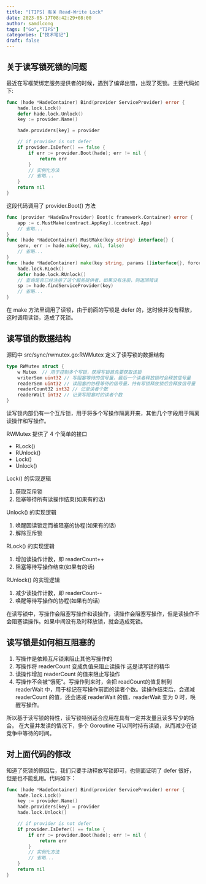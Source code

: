 ```yaml
---
title: "[TIPS] 有关 Read-Write Lock"
date: 2023-05-17T08:42:29+08:00
author: samdlcong
tags: ["Go","TIPS"]
categories: ["技术笔记"]
draft: false
---
```


## 关于读写锁死锁的问题 

最近在写框架绑定服务提供者的时候，遇到了编译出错，出现了死锁。主要代码如下:

``` Go
func (hade *HadeContainer) Bind(provider ServiceProvider) error {
	hade.lock.Lock()
	defer hade.lock.Unlock()
	key := provider.Name()

	hade.providers[key] = provider

	// if provider is not defer
	if provider.IsDefer() == false {
		if err := provider.Boot(hade); err != nil {
			return err
		}
		// 实例化方法
		// 省略...
	}
	return nil
}
```
这段代码调用了 provider.Boot() 方法
``` Go
func (provider *HadeEnvProvider) Boot(c framework.Container) error {
	app := c.MustMake(contract.AppKey).(contract.App)
	// 省略...
}
func (hade *HadeContainer) MustMake(key string) interface{} {
	serv, err := hade.make(key, nil, false)
	// 省略...
}
func (hade *HadeContainer) make(key string, params []interface{}, forceNew bool) (interface{}, error) {
	hade.lock.RLock()
	defer hade.lock.RUnlock()
	// 查询是否已经注册了这个服务提供者，如果没有注册，则返回错误
	sp := hade.findServiceProvider(key)
	// 省略...
}
```
在 make 方法里调用了读锁，由于前面的写锁是 defer 的，这时候并没有释放，这时调用读锁，造成了死锁。


## 读写锁的数据结构
源码中 src/sync/rwmutex.go:RWMutex 定义了读写锁的数据结构
```Go
type RWMutex struct {
    w Mutex  // 用于控制多个写锁，获得写锁首先要获取该锁
    writerSem uint32 // 写阻塞等待的信号量，最后一个读者释放锁时会释放信号量
    readerSem uint32 // 读阻塞的协程等待的信号量，持有写锁释放锁后会释放信号量
    readerCount32 int32 // 记录读者个数
    readerWait int32 // 记录写阻塞时的读者个数
}
```
读写锁内部仍有一个互斥锁，用于将多个写操作隔离开来，其他几个字段用于隔离读操作和写操作。

RWMutex 提供了 4 个简单的接口
* RLock()
* RUnlock()
* Lock()
* Unlock()

Lock() 的实现逻辑
1. 获取互斥锁
2. 阻塞等待所有读操作结束(如果有的话)

Unlock() 的实现逻辑
1. 唤醒因读锁定而被阻塞的协程(如果有的话)
2. 解除互斥锁

RLock() 的实现逻辑
1. 增加读操作计数，即 readerCount++
2. 阻塞等待写操作结束(如果有的话)

RUnlock() 的实现逻辑
1. 减少读操作计数，即 readerCount--
2. 唤醒等待写操作的协程(如果有的话)

在读写锁中，写操作会阻塞写操作和读操作，读操作会阻塞写操作，但是读操作不会阻塞读操作。如果中间没有及时释放锁，就会造成死锁。

## 读写锁是如何相互阻塞的
1. 写操作是依赖互斥锁来阻止其他写操作的
2. 写操作将 readerCount 变成负值来阻止读操作 这是读写锁的精华
3. 读操作增加 readerCount 的值来阻止写操作
4. 写操作不会被“饿死”。写操作到来时，会把 readCount的值复制到 readerWait 中，用于标记在写操作前面的读者个数。读操作结束后，会递减 readerCount 的值，还会递减 readerWait 的值，readerWait 变为 0 时，唤醒写操作。

所以基于读写锁的特性，读写锁特别适合应用在具有一定并发量且读多写少的场合。
在大量并发读的情况下，多个 Goroutine 可以同时持有读锁，从而减少在锁竞争中等待的时间。

## 对上面代码的修改
知道了死锁的原因后，我们只要手动释放写锁即可，也侧面证明了 defer 很好，但是也不能乱用。代码如下：
```Go 
func (hade *HadeContainer) Bind(provider ServiceProvider) error {
	hade.lock.Lock()
	key := provider.Name()
	hade.providers[key] = provider
	hade.lock.Unlock()

	// if provider is not defer
	if provider.IsDefer() == false {
		if err := provider.Boot(hade); err != nil {
			return err
		}
		// 实例化方法
		// 省略...
	}
	return nil
}
```